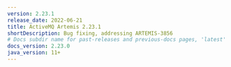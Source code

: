 ```yaml
---
version: 2.23.1
release_date: 2022-06-21
title: ActiveMQ Artemis 2.23.1
shortDescription: Bug fixing, addressing ARTEMIS-3856
# Docs subdir name for past-releases and previous-docs pages, 'latest' is always used on the main download page.
docs_version: 2.23.0
java_version: 11+
---
```

